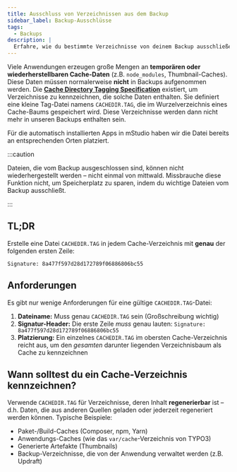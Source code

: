 ```yaml
---
title: Ausschluss von Verzeichnissen aus dem Backup
sidebar_label: Backup-Ausschlüsse
tags:
  - Backups
description: |
  Erfahre, wie du bestimmte Verzeichnisse von deinem Backup ausschließen kannst.
---
```


Viele Anwendungen erzeugen große Mengen an **temporären oder wiederherstellbaren Cache-Daten** (z.B. `node_modules`, Thumbnail-Caches). Diese Daten müssen normalerweise **nicht** in Backups aufgenommen werden. Die [**Cache Directory Tagging Specification**](https://bford.info/cachedir/) existiert, um Verzeichnisse zu kennzeichnen, die solche Daten enthalten. Sie definiert eine kleine Tag-Datei namens `CACHEDIR.TAG`, die im Wurzelverzeichnis eines Cache-Baums gespeichert wird. Diese Verzeichnisse werden dann nicht mehr in unseren Backups enthalten sein.

Für die automatisch installierten Apps in mStudio haben wir die Datei bereits an entsprechenden Orten platziert.

:::caution

Dateien, die vom Backup ausgeschlossen sind, können nicht wiederhergestellt werden – nicht einmal von mittwald. Missbrauche diese Funktion nicht, um Speicherplatz zu sparen, indem du wichtige Dateien vom Backup ausschließt.

:::

## TL;DR

Erstelle eine Datei `CACHEDIR.TAG` in jedem Cache-Verzeichnis mit **genau** der folgenden ersten Zeile:

```
Signature: 8a477f597d28d172789f06886806bc55
```

## Anforderungen

Es gibt nur wenige Anforderungen für eine gültige `CACHEDIR.TAG`-Datei:

1. **Dateiname:** Muss genau `CACHEDIR.TAG` sein (Großschreibung wichtig)
2. **Signatur-Header:** Die erste Zeile _muss_ genau lauten: `Signature: 8a477f597d28d172789f06886806bc55`
3. **Platzierung:** Ein einzelnes `CACHEDIR.TAG` im obersten Cache-Verzeichnis reicht aus, um den _gesamten_ darunter liegenden Verzeichnisbaum als Cache zu kennzeichnen

## Wann solltest du ein Cache-Verzeichnis kennzeichnen?

Verwende `CACHEDIR.TAG` für Verzeichnisse, deren Inhalt **regenerierbar** ist – d.h. Daten, die aus anderen Quellen geladen oder jederzeit regeneriert werden können. Typische Beispiele:

- Paket-/Build-Caches (Composer, npm, Yarn)
- Anwendungs-Caches (wie das `var/cache`-Verzeichnis von TYPO3)
- Generierte Artefakte (Thumbnails)
- Backup-Verzeichnisse, die von der Anwendung verwaltet werden (z.B. Updraft)
